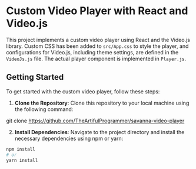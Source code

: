 # Custom Video Player with React and Video.js

This project implements a custom video player using React and the Video.js library. Custom CSS has been added to `src/App.css` to style the player, and configurations for Video.js, including theme settings, are defined in the `VideoJs.js` file. The actual player component is implemented in `Player.js`.

## Getting Started

To get started with the custom video player, follow these steps:

1. **Clone the Repository**: Clone this repository to your local machine using the following command:

git clone https://github.com/TheArtifulProgrammer/savanna-video-player


2. **Install Dependencies**: Navigate to the project directory and install the necessary dependencies using npm or yarn:

```bash
npm install
# or
yarn install
